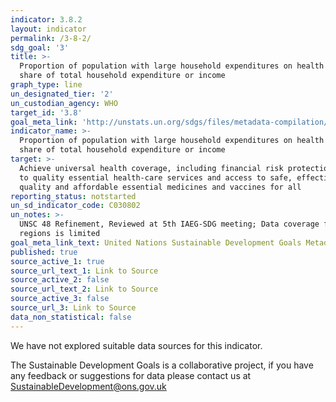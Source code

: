 ```yaml
---
indicator: 3.8.2
layout: indicator
permalink: /3-8-2/
sdg_goal: '3'
title: >-
  Proportion of population with large household expenditures on health as a
  share of total household expenditure or income
graph_type: line
un_designated_tier: '2'
un_custodian_agency: WHO
target_id: '3.8'
goal_meta_link: 'http://unstats.un.org/sdgs/files/metadata-compilation/Metadata-Goal-3.pdf'
indicator_name: >-
  Proportion of population with large household expenditures on health as a
  share of total household expenditure or income
target: >-
  Achieve universal health coverage, including financial risk protection, access
  to quality essential health-care services and access to safe, effective,
  quality and affordable essential medicines and vaccines for all
reporting_status: notstarted
un_sd_indicator_code: C030802
un_notes: >-
  UNSC 48 Refinement, Reviewed at 5th IAEG-SDG meeting; Data coverage for some
  regions is limited
goal_meta_link_text: United Nations Sustainable Development Goals Metadata (pdf 865kB)
published: true
source_active_1: true
source_url_text_1: Link to Source
source_active_2: false
source_url_text_2: Link to Source
source_active_3: false
source_url_3: Link to Source
data_non_statistical: false
---
```



We have not explored suitable data sources for this indicator. 

The Sustainable Development Goals is a collaborative project, if you have any feedback or suggestions for data please contact us at <SustainableDevelopment@ons.gov.uk>
